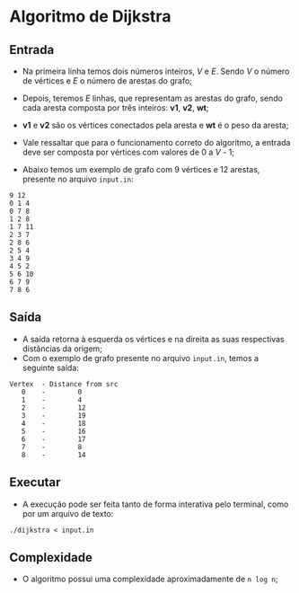 # Algoritmo de Dijkstra

## Entrada

- Na primeira linha temos dois números inteiros, *V* e *E*. Sendo *V* o número de vértices e *E* o número de arestas do grafo;
- Depois, teremos *E* linhas, que representam as arestas do grafo, sendo cada aresta composta por três inteiros: **v1**, **v2**, **wt**;
- **v1** e **v2** são os vértices conectados pela aresta e **wt** é o peso da aresta;
- Vale ressaltar que para o funcionamento correto do algoritmo, a entrada deve ser composta por vértices com valores de 0 a *V* - 1;

- Abaixo temos um exemplo de grafo com 9 vértices e 12 arestas, presente no arquivo `input.in`:
```
9 12
0 1 4
0 7 8
1 2 8
1 7 11
2 3 7
2 8 6
2 5 4
3 4 9
4 5 2
5 6 10
6 7 9
7 8 6
```

## Saída

- A saída retorna à esquerda os vértices e na direita as suas respectivas distâncias da origem;
- Com o exemplo de grafo presente no arquivo `input.in`, temos a seguinte saída:

```
Vertex  - Distance from src
   0    -        0
   1    -        4
   2    -        12
   3    -        19
   4    -        18
   5    -        16
   6    -        17
   7    -        8
   8    -        14
```

## Executar

- A execução pode ser feita tanto de forma interativa pelo terminal, como por um arquivo de texto:

```
./dijkstra < input.in
```

## Complexidade

- O algoritmo possui uma complexidade aproximadamente de `n log n`;

